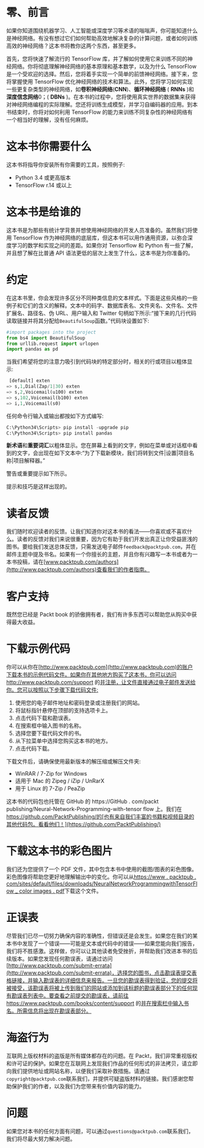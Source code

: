 

# 零、前言

如果你知道围绕机器学习、人工智能或深度学习等术语的嗡嗡声，你可能知道什么是神经网络。有没有想过它们如何帮助高效地解决复杂的计算问题，或者如何训练高效的神经网络？这本书将教你这两个东西，甚至更多。

首先，您将快速了解流行的 TensorFlow 库，并了解如何使用它来训练不同的神经网络。你将彻底理解神经网络的基本原理和基本数学，以及为什么 TensorFlow 是一个受欢迎的选择。然后，您将着手实现一个简单的前馈神经网络。接下来，您将掌握使用 TensorFlow 优化神经网络的技术和算法。此外，您将学习如何实现一些更复杂类型的神经网络，如**卷积神经网络**(**CNN**)、**循环神经网络** ( **RNNs** )和**深度信念网络**0；( **DBNs** )。在本书的过程中，您将使用真实世界的数据集来获得对神经网络编程的实际理解。您还将训练生成模型，并学习自编码器的应用。到本书结束时，你将对如何利用 TensorFlow 的能力来训练不同复杂性的神经网络有一个相当好的理解，没有任何麻烦。



# 这本书你需要什么

这本书将指导你安装所有你需要的工具，按照例子:

*   Python 3.4 或更高版本
*   TensorFlow r.14 或以上



# 这本书是给谁的

这本书是为那些有统计学背景并想使用神经网络的开发人员准备的。虽然我们将使用 TensorFlow 作为神经网络的底层库，但这本书可以用作通用资源，以弥合深度学习的数学和实现之间的差距。如果你对 Tensorflow 和 Python 有一些了解，并且想了解在比普通 API 语法更低的层次上发生了什么，这本书是为你准备的。



# 约定

在这本书里，你会发现许多区分不同种类信息的文本样式。下面是这些风格的一些例子和它们的含义的解释。文本中的码字、数据库表名、文件夹名、文件名、文件扩展名、路径名、伪 URL、用户输入和 Twitter 句柄如下所示:“接下来的几行代码读取链接并将其分配给`BeautifulSoup`函数。”代码块设置如下:

```py
#import packages into the project 
from bs4 import BeautifulSoup 
from urllib.request import urlopen 
import pandas as pd
```

当我们希望将您的注意力吸引到代码块的特定部分时，相关的行或项目以粗体显示:

```py
 [default] exten 
=> s,1,Dial(Zap/1|30) exten 
=> s,2,Voicemail(u100) exten 
=> s,102,Voicemail(b100) exten 
=> i,1,Voicemail(s0) 
```

任何命令行输入或输出都按如下方式编写:

```py
C:\Python34\Scripts> pip install -upgrade pip
C:\Python34\Scripts> pip install pandas
```

**新术语**和**重要词汇**以粗体显示。您在屏幕上看到的文字，例如在菜单或对话框中看到的文字，会出现在如下文本中:“为了下载新模块，我们将转到文件|设置|项目名称|项目解释器。”

警告或重要提示如下所示。

提示和技巧是这样出现的。



# 读者反馈

我们随时欢迎读者的反馈。让我们知道你对这本书的看法——你喜欢或不喜欢什么。读者的反馈对我们来说很重要，因为它有助于我们开发出真正让你受益匪浅的图书。要给我们发送总体反馈，只需发送电子邮件`feedback@packtpub.com`，并在邮件主题中提及书名。如果有一个你擅长的主题，并且你有兴趣写一本书或者为一本书投稿，请在[www.packtpub.com/authors](http://www.packtpub.com/authors)查看我们的作者指南。



# 客户支持

既然您已经是 Packt book 的骄傲拥有者，我们有许多东西可以帮助您从购买中获得最大收益。



# 下载示例代码

你可以从你在[http://www.packtpub.com](http://www.packtpub.com)的账户下载本书的示例代码文件。如果你在其他地方购买了这本书，你可以访问 http://www.packtpub.com/support 的[并注册，让文件直接通过电子邮件发送给你。您可以按照以下步骤下载代码文件:](http://www.packtpub.com/support)

1.  使用您的电子邮件地址和密码登录或注册我们的网站。
2.  将鼠标指针悬停在顶部的支持选项卡上。
3.  点击代码下载和勘误表。
4.  在搜索框中输入图书的名称。
5.  选择您要下载代码文件的书。
6.  从下拉菜单中选择您购买这本书的地方。
7.  点击代码下载。

下载文件后，请确保使用最新版本的解压缩或解压文件夹:

*   WinRAR / 7-Zip for Windows
*   适用于 Mac 的 Zipeg / iZip / UnRarX
*   用于 Linux 的 7-Zip / PeaZip

这本书的代码包也托管在 GitHub 的 https://GitHub . com/packt publishing/Neural-Network-Programming-with-tensor flow 上。我们在 https://github.com/PacktPublishing/的[也有来自我们丰富的书籍和视频目录的其他代码包。看看他们！](https://github.com/PacktPublishing/)



# 下载这本书的彩色图片

我们还为您提供了一个 PDF 文件，其中包含本书中使用的截图/图表的彩色图像。彩色图像将帮助您更好地理解输出中的变化。你可以从[https://www . packtpub . com/sites/default/files/downloads/NeuralNetworkProgrammingwithTensorFlow _ color images . pdf](https://www.packtpub.com/sites/default/files/downloads/NeuralNetworkProgrammingwithTensorFlow_ColorImages.pdf)下载这个文件。



# 正误表

尽管我们已尽一切努力确保内容的准确性，但错误还是会发生。如果您在我们的某本书中发现了一个错误——可能是文本或代码中的错误——如果您能向我们报告，我们将不胜感激。这样做，你可以让其他读者免受挫折，并帮助我们改进本书的后续版本。如果您发现任何勘误表，请通过访问[http://www.packtpub.com/submit-errata](http://www.packtpub.com/submit-errata)，选择您的图书，点击勘误表提交表格链接，并输入勘误表的详细信息来报告。一旦您的勘误表得到验证，您的提交将被接受，该勘误表将被上传到我们的网站或添加到该标题的勘误表部分下的任何现有勘误表列表中。要查看之前提交的勘误表，请前往 https://www.packtpub.com/books/content/support 的[并在搜索栏中输入书名。所需信息将出现在勘误表部分。](https://www.packtpub.com/books/content/support)



# 海盗行为

互联网上版权材料的盗版是所有媒体都存在的问题。在 Packt，我们非常重视版权和许可证的保护。如果您在互联网上发现我们作品的任何形式的非法拷贝，请立即向我们提供地址或网站名称，以便我们采取补救措施。请通过`copyright@packtpub.com`联系我们，并提供可疑盗版材料的链接。我们感谢您帮助保护我们的作者，以及我们为您带来有价值内容的能力。



# 问题

如果您对本书的任何方面有问题，可以通过`questions@packtpub.com`联系我们，我们将尽最大努力解决问题。